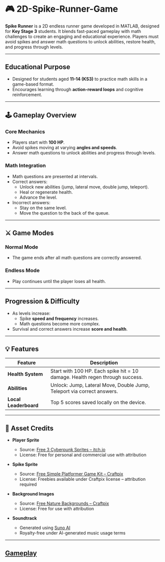 # 🎮 2D-Spike-Runner-Game


**Spike Runner** is a 2D endless runner game developed in MATLAB, designed for **Key Stage 3** students. It blends fast-paced gameplay with math challenges to create an engaging and educational experience. Players must avoid spikes and answer math questions to unlock abilities, restore health, and progress through levels.

---

## Educational Purpose

- Designed for students aged **11–14 (KS3)** to practice math skills in a game-based format.
- Encourages learning through **action-reward loops** and cognitive reinforcement.

---

## 🕹️ Gameplay Overview

### Core Mechanics
- Players start with **100 HP**.
- Avoid spikes moving at varying **angles and speeds**.
- Answer math questions to unlock abilities and progress through levels.

###  Math Integration
- Math questions are presented at intervals.
- Correct answers:
  - Unlock new abilities (jump, lateral move, double jump, teleport).
  - Heal or regenerate health.
  - Advance the level.
- Incorrect answers:
  - Stay on the same level.
  - Move the question to the back of the queue.

---

## ⚔️ Game Modes

### **Normal Mode**
- The game ends after all math questions are correctly answered.

### **Endless Mode**
- Play continues until the player loses all health.

---

## Progression & Difficulty

- As levels increase:
  - Spike **speed and frequency** increases.
  - Math questions become more complex.
- Survival and correct answers increase **score and health**.

---

## 💡 Features

| Feature          | Description |
|------------------|-------------|
| **Health System** | Start with 100 HP. Each spike hit = 10 damage. Health regen through success. |
| **Abilities**     | Unlock: Jump, Lateral Move, Double Jump, Teleport via correct answers. |
| **Local Leaderboard** | Top 5 scores saved locally on the device. |

---


## 🎨 Asset Credits

- **Player Sprite**  
  - Source: [Free 3 Cyberpunk Sprites – itch.io](https://free-game-assets.itch.io/free-3-cyberpunk-sprites-pixel-art)  
  - License: Free for personal and commercial use with attribution

- **Spike Sprite**  
  - Source: [Free Simple Platformer Game Kit – Craftpix](https://craftpix.net/freebies/free-simple-platformer-game-kit-pixel-art/)  
  - License: Freebies available under Craftpix license – attribution required

- **Background Images**  
  - Source: [Free Nature Backgrounds – Craftpix](https://craftpix.net/freebies/free-nature-backgrounds-pixel-art/)  
  - License: Free for use with attribution

- **Soundtrack**  
  - Generated using [Suno AI](https://suno.com)  
  - Royalty-free under AI-generated music usage terms
---

## [Gameplay](https://youtu.be/KKEsTXpsnYU)
